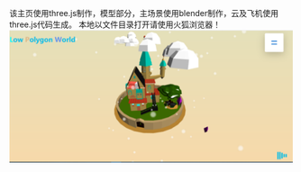 该主页使用three.js制作，模型部分，主场景使用blender制作，云及飞机使用three.js代码生成。
本地以文件目录打开请使用火狐浏览器！  
![image](https://github.com/liaozixin/Low-Polygon-webpage/blob/master/img-folder/%E6%BC%94%E7%A4%BA%E6%95%88%E6%9E%9C.png)
